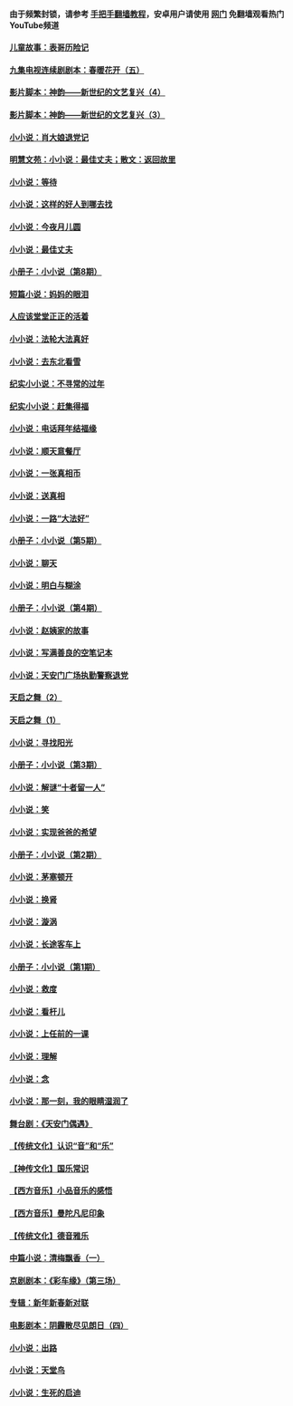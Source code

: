 #### 由于频繁封锁，请参考 [手把手翻墙教程](https://github.com/gfw-breaker/guides/wiki/)，安卓用户请使用 [网门](https://github.com/gfw-breaker/nogfw/blob/master/dl.md?t=07150201) 免翻墙观看热门YouTube频道 

#### [儿童故事：表哥历险记](../pages/328/383535.md?t=07150201) 

#### [九集电视连续剧剧本：春暖花开（五）](../pages/328/275919.md?t=07150201) 

#### [影片脚本：神韵——新世纪的文艺复兴（4）](../pages/328/266089.md?t=07150201) 

#### [影片脚本：神韵——新世纪的文艺复兴（3）](../pages/328/266087.md?t=07150201) 

#### [小小说：肖大娘退党记](../pages/328/239807.md?t=07150201) 

#### [明慧文苑：小小说：最佳丈夫；散文：返回故里](../pages/328/3439.md?t=07150201) 

#### [小小说：等待](../pages/328/223927.md?t=07150201) 

#### [小小说：这样的好人到哪去找](../pages/328/209396.md?t=07150201) 

#### [小小说：今夜月儿圆](../pages/328/193588.md?t=07150201) 

#### [小小说：最佳丈夫](../pages/328/190938.md?t=07150201) 

#### [小册子：小小说（第8期）](../pages/328/188202.md?t=07150201) 

#### [短篇小说：妈妈的眼泪](../pages/328/187712.md?t=07150201) 

#### [人应该堂堂正正的活着](../pages/328/182430.md?t=07150201) 

#### [小小说：法轮大法真好](../pages/328/174669.md?t=07150201) 

#### [小小说：去东北看雪](../pages/328/173882.md?t=07150201) 

#### [纪实小小说：不寻常的过年](../pages/328/173187.md?t=07150201) 

#### [纪实小小说：赶集得福](../pages/328/172652.md?t=07150201) 

#### [小小说：电话拜年结福缘](../pages/328/172533.md?t=07150201) 

#### [小小说：顺天意餐厅](../pages/328/170182.md?t=07150201) 

#### [小小说：一张真相币](../pages/328/169410.md?t=07150201) 

#### [小小说：送真相](../pages/328/166713.md?t=07150201) 

#### [小小说：一路“大法好”](../pages/328/162016.md?t=07150201) 

#### [小册子：小小说（第5期）](../pages/328/161131.md?t=07150201) 

#### [小小说：聊天](../pages/328/159640.md?t=07150201) 

#### [小小说：明白与糊涂](../pages/328/158101.md?t=07150201) 

#### [小册子：小小说（第4期）](../pages/328/158006.md?t=07150201) 

#### [小小说：赵姨家的故事](../pages/328/157843.md?t=07150201) 

#### [小小说：写满善良的空笔记本](../pages/328/157382.md?t=07150201) 

#### [小小说：天安门广场执勤警察退党](../pages/328/156982.md?t=07150201) 

#### [天启之舞（2）](../pages/328/153440.md?t=07150201) 

#### [天启之舞（1）](../pages/328/153439.md?t=07150201) 

#### [小小说：寻找阳光](../pages/328/153065.md?t=07150201) 

#### [小册子：小小说（第3期）](../pages/328/151715.md?t=07150201) 

#### [小小说：解谜“十者留一人”](../pages/328/148967.md?t=07150201) 

#### [小小说：笑](../pages/328/148905.md?t=07150201) 

#### [小小说：实现爸爸的希望](../pages/328/148096.md?t=07150201) 

#### [小册子：小小说（第2期）](../pages/328/147214.md?t=07150201) 

#### [小小说：茅塞顿开](../pages/328/147030.md?t=07150201) 

#### [小小说：换肾](../pages/328/146770.md?t=07150201) 

#### [小小说：漩涡](../pages/328/146683.md?t=07150201) 

#### [小小说：长途客车上](../pages/328/145076.md?t=07150201) 

#### [小册子：小小说（第1期）](../pages/328/143963.md?t=07150201) 

#### [小小说：救度](../pages/328/143927.md?t=07150201) 

#### [小小说：看杆儿](../pages/328/142137.md?t=07150201) 

#### [小小说：上任前的一课](../pages/328/140808.md?t=07150201) 

#### [小小说：理解](../pages/328/140476.md?t=07150201) 

#### [小小说：念](../pages/328/139513.md?t=07150201) 

#### [小小说：那一刻，我的眼睛湿润了](../pages/328/138476.md?t=07150201) 

#### [舞台剧：《天安门偶遇》](../pages/328/117155.md?t=07150201) 

#### [【传统文化】认识“音”和“乐”](../pages/328/108667.md?t=07150201) 

#### [【神传文化】国乐常识](../pages/328/104225.md?t=07150201) 

#### [【西方音乐】小品音乐的感悟](../pages/328/102924.md?t=07150201) 

#### [【西方音乐】曼陀凡尼印象](../pages/328/102922.md?t=07150201) 

#### [【传统文化】德音雅乐](../pages/328/102923.md?t=07150201) 

#### [中篇小说：清梅飘香（一）](../pages/328/101058.md?t=07150201) 

#### [京剧剧本：《彩车缘》（第三场）](../pages/328/96434.md?t=07150201) 

#### [专辑：新年新春新对联](../pages/328/94991.md?t=07150201) 

#### [电影剧本：阴霾散尽见朗日（四）](../pages/328/87081.md?t=07150201) 

#### [小小说：出路](../pages/328/84848.md?t=07150201) 

#### [小小说：天堂鸟](../pages/328/83084.md?t=07150201) 

#### [小小说：生死的启迪](../pages/328/70977.md?t=07150201) 

